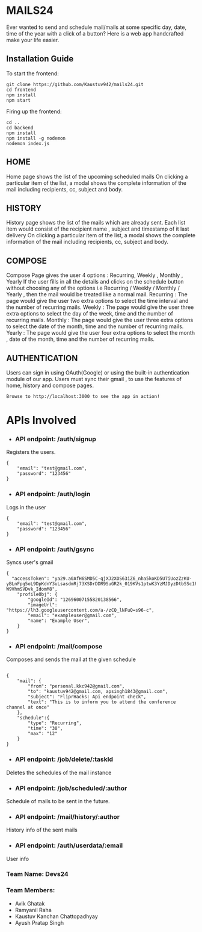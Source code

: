 # MAILS24
Ever wanted to send and schedule mail/mails at some specific day, date, time of the year  with a click of a button? Here is a web app handcrafted make your life easier.

## Installation Guide

To start the frontend: 
```
git clone https://github.com/Kaustuv942/mails24.git
cd frontend
npm install
npm start
```
Firing up the frontend: 
```
cd ..
cd backend
npm install 
npm install -g nodemon
nodemon index.js
```
## HOME

Home page shows the list of the upcoming scheduled mails
On clicking a particular item of the list, a modal shows the complete information of the mail including recipients, cc, subject and body.

## HISTORY

History page shows the list of the mails which are already sent.
Each list item would consist of the recipient name , subject and timestamp of it last delivery
On clicking a particular item of the list, a modal shows the complete information of the mail including recipients, cc, subject and body.


## COMPOSE

Compose Page gives the user 4 options : Recurring, Weekly , Monthly , Yearly
If the user fills in all the details and clicks on the schedule button without choosing any of the options i.e Recurring / Weekly / Monthly / Yearly , then the mail would be treated like a normal mail.
Recurring : The page would give the user two extra options to select the time interval and the number of recurring mails.
Weekly : The page would give the user three extra options to select the day of the week, time and the number of recurring mails.
Monthly : The page would give the user three extra options to select the date of the month, time and the number of recurring mails.
Yearly :  The page would give the user four extra options to select the month , date of the month, time and the number of recurring mails.

## AUTHENTICATION 

Users can sign in using OAuth(Google) or using the built-in authentication module of our app.
Users must sync their gmail , to use the features of home, history and compose pages.
```
Browse to http://localhost:3000 to see the app in action!
```

# APIs Involved

- ### API endpoint: /auth/signup

Registers the users.
```
{   
    "email": "test@gmail.com",
    "password": "123456"
}
```
- ### API endpoint: /auth/login

Logs in the user
```
{
    "email": "test@gmail.com",
    "password": "123456"
}
```

- ### API endpoint: /auth/gsync

Syncs user's gmail
```
{
  "accessToken": "ya29.a0AfH6SMD5C-qjXJ2XOS63iZ6_nha5koKD5U7iUozZzKU-yBLnFpg5oL9DpKdnY3uLsasdmRj73XSDrDDR9SuGR2k_019KVs1ptwK3YzMJDyzDtbSSc1F1T6h4cFUMm5cQh0faOrD5gK-W9VhmSVDvk_IdomM8",
    "profileObj": {
        "googleId": "12696007155820138566",
        "imageUrl": "https://lh3.googleusercontent.com/a-/zCQ_lNFuQ=s96-c",
        "email": "exampleuser@gmail.com",
        "name": "Example User",
    }
}
```

- ### API endpoint: /mail/compose

Composes and sends the mail at the given schedule
```

{
	"mail": {
		"from": "personal.kkc942@gmail.com",
		"to": "kaustuv942@gmail.com, apsingh1843@gmail.com",
		"subject": "FliprHacks: Api endpoint check",
		"text": "This is to inform you to attend the conference channel at once"
	},
	"schedule":{
		"type": "Recurring",
        "time": "30",
        "max": "12"
	}
}
```

- ### API endpoint: /job/delete/:taskId

Deletes the schedules of the mail instance

- ### API endpoint: /job/scheduled/:author

Schedule of mails to be sent in the future.

- ### API endpoint: /mail/history/:author

History info of the sent mails

- ### API endpoint: /auth/userdata/:email

User info 
### Team Name: Devs24

### Team Members: 
- Avik Ghatak
- Ramyanil Raha
- Kaustuv Kanchan Chattopadhyay
- Ayush Pratap Singh

